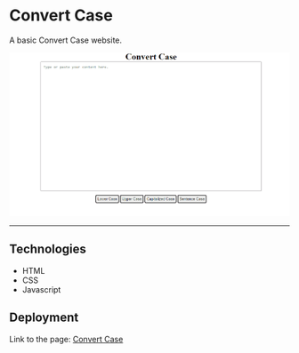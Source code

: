 # Convert Case

<p>A basic Convert Case website. </p>
<img alt="A gif of the deployment of the Convert Case." title="ConvertCaseGif" src="./github/convert-case.gif">

<hr>

## Technologies

- HTML
- CSS
- Javascript

## Deployment

Link to the page: [Convert Case](https://guilhermerocha0.github.io/convert-case/)
